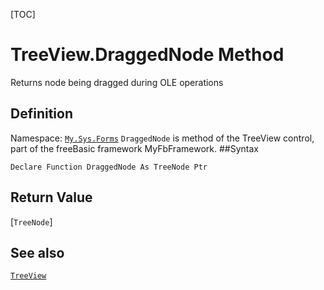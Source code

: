[TOC]
# TreeView.DraggedNode Method
Returns node being dragged during OLE operations
## Definition
Namespace: [`My.Sys.Forms`](My.Sys.Forms.md)
`DraggedNode` is method of the TreeView control, part of the freeBasic framework MyFbFramework.
##Syntax
```freeBasic
Declare Function DraggedNode As TreeNode Ptr
```


## Return Value
[`TreeNode`]
## See also
[`TreeView`](TreeView.md)
